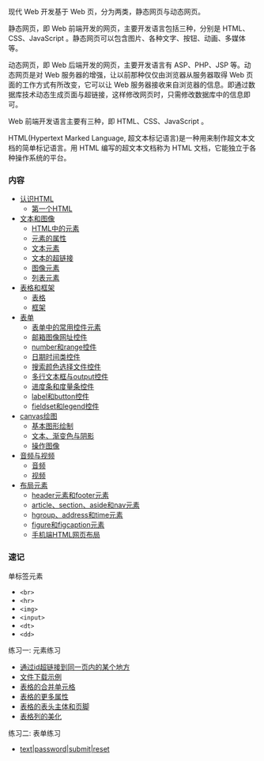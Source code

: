 
现代 Web 开发基于 Web 页，分为两类，静态网页与动态网页。

静态网页，即 Web 前端开发的网页，主要开发语言包括三种，分别是 HTML、CSS、JavaScript 。静态网页可以包含图片、各种文字、按钮、动画、多媒体等。

动态网页，即 Web 后端开发的网页，主要开发语言有 ASP、PHP、JSP 等。动态网页是对 Web 服务器的增强，让以前那种仅仅由浏览器从服务器取得 Web 页面的工作方式有所改变，它可以让 Web 服务器接收来自浏览器的信息。即通过数据库技术动态生成页面与超链接，这样修改网页时，只需修改数据库中的信息即可。

Web 前端开发语言主要有三种，即 HTML、CSS、JavaScript 。

HTML(Hypertext Marked Language, 超文本标记语言)是一种用来制作超文本文档的简单标记语言。用 HTML 编写的超文本文档称为 HTML 文档，它能独立于各种操作系统的平台。


### 内容

* [认识HTML](ch01)
   * [第一个HTML](ch01/01_第一个HTML.md)
* [文本和图像](ch02)
   * [HTML中的元素](ch02/01_HTML中的元素.md)
   * [元素的属性](ch02/02_元素的属性.md)
   * [文本元素](ch02/03_文本元素.md)
   * [文本的超链接](ch02/04_文本的超链接.md)
   * [图像元素](ch02/05_图像元素.md)
   * [列表元素](ch02/06_列表元素.md)
* [表格和框架](ch03)
   * [表格](ch03/01_表格.md)
   * [框架](ch03/02_框架.md)
* [表单](ch04)
   * [表单中的常用控件元素](ch04/01_表单中的常用控件元素.md)
   * [邮箱图像网址控件](ch04/02_邮箱图像网址控件.md)
   * [number和range控件](ch04/03_number和range控件.md)
   * [日期时间类控件](ch04/04_日期时间类控件.md)
   * [搜索颜色选择文件控件](ch04/05_搜索颜色选择文件控件.md)
   * [多行文本框与output控件](ch04/06_多行文本框与output控件.md)
   * [进度条和度量条控件](ch04/07_进度条和度量条控件.md)
   * [label和button控件](ch04/08_label和button控件.md)
   * [fieldset和legend控件](ch04/09_fieldset和legend控件.md)
* [canvas绘图](ch05)
   * [基本图形绘制](ch05/01_基本图形绘制.md)
   * [文本、渐变色与阴影](ch05/02_文本渐变色与阴影.md)
   * [操作图像](ch05/03_操作图像.md)
* [音频与视频](ch06)
   * [音频](ch06/01_音频.md)
   * [视频](ch06/02_视频.md)
* [布局元素](ch07)
   * [header元素和footer元素](ch07/01_header元素和footer元素.md)
   * [article、section、aside和nav元素](ch07/02_article_section_aside_nav元素.md)
   * [hgroup、address和time元素](ch07/03_hgroup_address_time元素.md)
   * [figure和figcaption元素](ch07/04_figure和figcaption元素.md)
   * [手机端HTML网页布局](ch07/05_手机端HTML网页布局.md)


### 速记

单标签元素
* `<br>`
* `<hr>`
* `<img>`
* `<input>`
* `<dt>`
* `<dd>`

练习一: 元素练习
- [通过id超链接到同一页内的某个地方](ch02/t/04_a_href_a_id.html)
- [文件下载示例](ch02/t/04_a_href_download.html)
- [表格的合并单元格](ch03/t/01_table_td_rowspan_colspan.html)
- [表格的更多属性](ch03/t/01_table_border_cell_rules/html)
- [表格的表头主体和页脚](ch03/t/01_table_thead_tbody_tfoot.html)
- [表格列的美化](ch03/t/01_table_colgroup_col.html)

练习二: 表单练习
- [text|password|submit|reset](ch04/t/01_login_ui.html)

